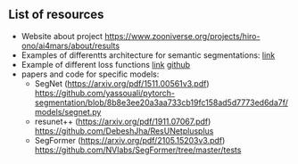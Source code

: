 
## List of resources
- Website about project https://www.zooniverse.org/projects/hiro-ono/ai4mars/about/results
- Examples of differentts architecture for semantic segmentations: [link](https://paperswithcode.com/methods/category/segmentation-models)
- Example of different loss functions [link](https://arxiv.org/abs/2006.14822) [github](https://github.com/shruti-jadon/Semantic-Segmentation-Loss-Functions)
- papers and code for specific models:
  - SegNet (https://arxiv.org/pdf/1511.00561v3.pdf) https://github.com/yassouali/pytorch-segmentation/blob/8b8e3ee20a3aa733cb19fc158ad5d7773ed6da7f/models/segnet.py
  - resunet++ (https://arxiv.org/pdf/1911.07067.pdf) https://github.com/DebeshJha/ResUNetplusplus
  - SegFormer (https://arxiv.org/pdf/2105.15203v3.pdf) https://github.com/NVlabs/SegFormer/tree/master/tests
